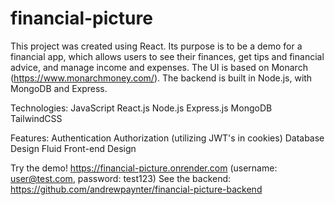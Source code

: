 # financial-picture

This project was created using React. Its purpose is to be a demo for a financial app, which allows users to see their finances, get tips and financial advice, and manage income and expenses. The UI is based on Monarch (https://www.monarchmoney.com/).
The backend is built in Node.js, with MongoDB and Express. 

Technologies:
JavaScript
React.js
Node.js
Express.js
MongoDB
TailwindCSS

Features: 
Authentication
Authorization
  (utilizing JWT's in cookies)
Database Design
Fluid Front-end Design

Try the demo! https://financial-picture.onrender.com (username: user@test.com, password: test123)
See the backend: https://github.com/andrewpaynter/financial-picture-backend 
